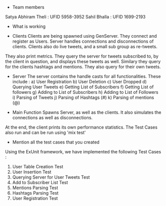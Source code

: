 - Team members

Satya Abhiram Theli : UFID 5958-3952
Sahil Bhalla : UFID 1699-2193

- What is working

- Clients 
Clients are being spawned using GenServer. They connect and register as Users. Server handles connections and disconnections of clients. Clients also do live tweets, and a small sub group as re-tweets.

They also print metrics. They query the server for tweets subscribed to,  by the client in question, and displays these tweets as well. Similary they query for the clients hashtags and mentions. They also query for their own tweets. 

- Server
The server contains the handle casts for all functionalities. These include :
a) User Registration
b) User Deletion
c) User Dropped
d) Querying User Tweets
e) Getting List of Subscribers
f) Getting List of followers
g) Adding to List of Subscribers
h) Adding to List of Followers
i) Parsing of Tweets
j) Parsing of Hashtags (#)
k) Parsing of mentions (@)

- Main Function
Spawns Server, as well as the clients. It also simulates the connections as well as disconnections.

At the end, the client prints its own performance statistics. 
The Test Cases also run and can be run using 'mix test'

- Mention all the test cases that you created

Using the ExUnit framework, we have implemented the following Test Cases :
1) User Table Creation Test
2) User Insertion Test
3) Querying Server for User Tweets Test
4) Add to Subscriber List Test
5) Mentions Parsing Test
6) Hashtags Parsing Test
7) User Registration Test

